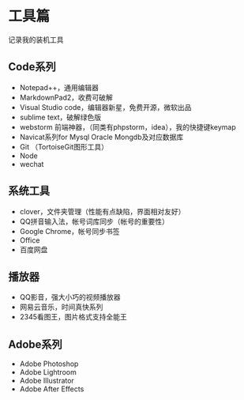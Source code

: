 # 工具篇
记录我的装机工具

## Code系列
 - Notepad++，通用编辑器
 - MarkdownPad2，收费可破解
 - Visual Studio code，编辑器新星，免费开源，微软出品
 - sublime text，破解绿色版
 - webstorm 前端神器，（同类有phpstorm，idea），我的快捷键keymap
 - Navicat系列for Mysql Oracle Mongdb及对应数据库
 - Git （TortoiseGit图形工具）
 - Node
 - wechat

## 系统工具
 - clover，文件夹管理（性能有点缺陷，界面相对友好）
 - QQ拼音输入法，帐号词库同步（帐号的重要性）
 - Google Chrome，帐号同步书签
 - Office
 - 百度网盘

## 播放器
 - QQ影音，强大小巧的视频播放器
 - 网易云音乐，时间真快系列
 - 2345看图王，图片格式支持全能王

## Adobe系列
 - Adobe Photoshop
 - Adobe Lightroom
 - Adobe Illustrator
 - Adobe After Effects
